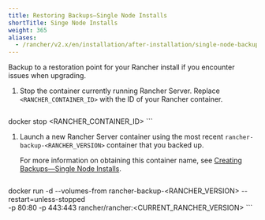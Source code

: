 ```yaml
---
title: Restoring Backups—Single Node Installs
shortTitle: Singe Node Installs
weight: 365
aliases:
  - /rancher/v2.x/en/installation/after-installation/single-node-backup-and-restoration/
---
```


Backup to a restoration point for your Rancher install if you encounter issues when upgrading.

1. Stop the container currently running Rancher Server. Replace `<RANCHER_CONTAINER_ID>` with the ID of your Rancher container.

    ```
docker stop <RANCHER_CONTAINER_ID>
    ```

1. Launch a new Rancher Server container using the most recent `rancher-backup-<RANCHER_VERSION>` container that you backed up.
 
    For more information on obtaining this container name, see [Creating Backups—Single Node Installs](/Users/markbishop/Documents/GitHub/docs/content/rancher/v2.x/en/upgrades/backups/single-node-backups/#backup).

	```
docker run -d --volumes-from rancher-backup-<RANCHER_VERSION> --restart=unless-stopped \
-p 80:80 -p 443:443 rancher/rancher:<CURRENT_RANCHER_VERSION>
    ```
